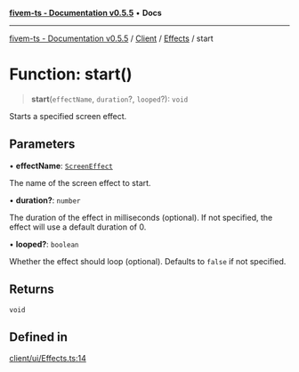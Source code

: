 [**fivem-ts - Documentation v0.5.5**](../../../../../README.md) • **Docs**

***

[fivem-ts - Documentation v0.5.5](../../../../../README.md) / [Client](../../../README.md) / [Effects](../README.md) / start

# Function: start()

> **start**(`effectName`, `duration`?, `looped`?): `void`

Starts a specified screen effect.

## Parameters

• **effectName**: [`ScreenEffect`](../../../enumerations/ScreenEffect.md)

The name of the screen effect to start.

• **duration?**: `number`

The duration of the effect in milliseconds (optional). If not specified, the effect will use a default duration of 0.

• **looped?**: `boolean`

Whether the effect should loop (optional). Defaults to `false` if not specified.

## Returns

`void`

## Defined in

[client/ui/Effects.ts:14](https://github.com/Purpose-Dev/fivem-ts/blob/main/src/client/ui/Effects.ts#L14)
